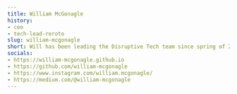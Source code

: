```yaml
---
title: William McGonagle
history:
- ceo
- tech-lead-reroto
slug: william-mcgonagle
short: Will has been leading the Disruptive Tech team since spring of 2023.
socials:
- https://william-mcgonagle.github.io
- https://github.com/william-mcgonagle
- https://www.instagram.com/william.mcgonagle/
- https://medium.com/@william-mcgonagle
---
```


